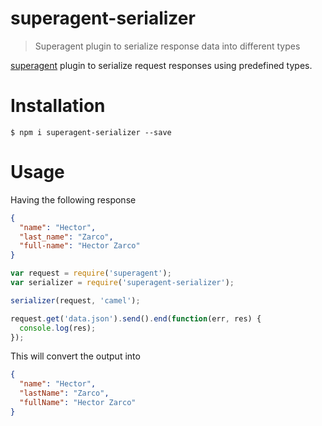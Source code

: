 # superagent-serializer
> Superagent plugin to serialize response data into different types

[superagent](https://github.com/visionmedia/superagent) plugin to serialize request responses using predefined types.

# Installation

`$ npm i superagent-serializer --save`

# Usage

Having the following response
```json
{
  "name": "Hector",
  "last_name": "Zarco",
  "full-name": "Hector Zarco"
}
```

```javascript
var request = require('superagent');
var serializer = require('superagent-serializer');

serializer(request, 'camel');

request.get('data.json').send().end(function(err, res) {
  console.log(res);
});

```

This will convert the output into

```json
{
  "name": "Hector",
  "lastName": "Zarco",
  "fullName": "Hector Zarco"
}

```
